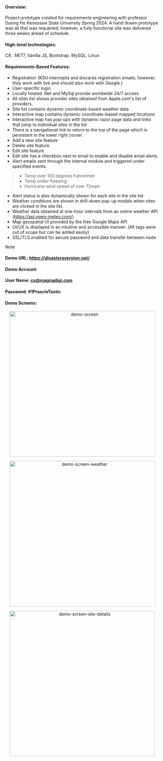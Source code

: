 #### **Overview:**
Project prototype created for requirements engineering with professor Duong Ho Kenessaw State University Spring 2024.  A hand drawn prototype was all that was requeired; however, a fully functional site was delivered three weeks ahead of schedule.

#### **High-level technologies:**
C#, .NET7, Vanilla JS, Bootstrap, MySQL, Linux

#### **Requirements-Based Features:**
- Registration (KSU intercepts and discards registration emails; however, they work with live and should also work with Google.)
- User-specific login
- Locally hosted .Net and MySql provide worldwide 24/7 access
- All sites list shows provider sites obtained from Apple.com's list of providers.
- Site list contains dynamic coordinate-based weather data
- Interactive map contains dynamic coordinate-based mapped locations
- Interactive map has pop-ups with dynamic razor page data and links that jump to individual sites in the list
- There is a navigational link to return to the top of the page which is persistent in the lower right corner.
- Add a new site feature
- Delete site feature
- Edit site feature
- Edit site has a checkbox next to email to enable and disable email alerts.
- Alert emails sent through the internal module and triggered under specified events.
> - Temp over 100 degrees Fahrenheit
> - Temp under freezing
> - Hurricane wind speed of over 72mph
- Alert status is also dynamically shown for each site in the site list
- Weather conditions are shown in drill-down pop-up modals when sites are clicked in the site list.
- Weather data obtained at one-hour intervals from an online weather API (https://api.open-meteo.com/)
- Map geospatial UI provided by the free Google Maps API
- UI/UX is displayed in an intuitive and accessible manner. (Alt tags were out of scope but can be added easily)
- SSL/TLS enabled for secure password and data transfer between node
  
> [!NOTE]
> #### **Demo URL:** https://disasteraversion.net/
> #### **Demo Account:**
> #### **User Name:** cs@magnadigi.com
> #### **Password:** #1PrascleTastic

#### **Demo Screens:**
<p align="center">
<img width="475" alt="demo-screen" src="https://github.com/sentient-russ/ADAD/assets/108576049/bf03dd16-2e9c-429d-8701-086ef9bd6a25"></p>
<p align="center">
<img width="475" alt="demo-screen-weather" src="https://github.com/sentient-russ/ADAD/assets/108576049/e0c64dce-1512-4500-b7c0-29ae50d14db5"></p>
<p align="center">
<img width="474" alt="demo-screen-site-details" src="https://github.com/sentient-russ/ADAD/assets/108576049/5ef45130-9e37-40e8-b303-189561e51f24"></p>




